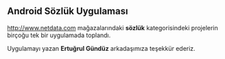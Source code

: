 <h2>Android Sözlük Uygulaması</h2>

http://www.netdata.com mağazalarındaki <b>sözlük</b> kategorisindeki projelerin birçoğu tek bir uygulamada toplandı.

Uygulamayı yazan <b>Ertuğrul Gündüz</b> arkadaşımıza teşekkür ederiz.
